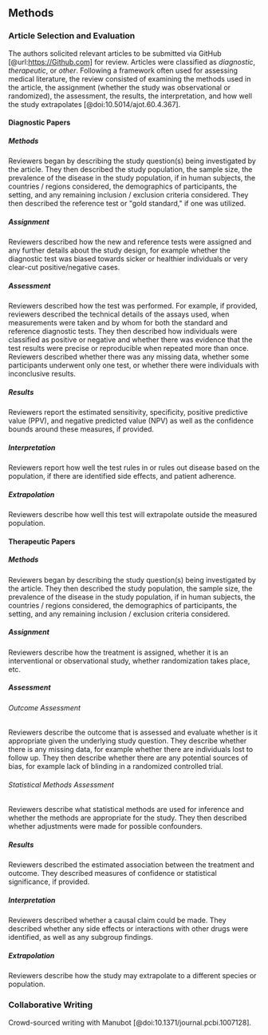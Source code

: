 ## Methods

### Article Selection and Evaluation

The authors solicited relevant articles to be submitted via GitHub [@url:https://Github.com] for review. 
Articles were classified as _diagnostic_, _therapeutic_, or _other_.
Following a framework often used for assessing medical literature, the review consisted of examining the methods used in the article, the assignment (whether the study was observational or randomized), the assessment, the results, the interpretation, and how well the study extrapolates [@doi:10.5014/ajot.60.4.367]. 

#### Diagnostic Papers

##### Methods 

Reviewers began by describing the study question(s) being investigated by the article.
They then described the study population, the sample size, the prevalence of the disease in the study population, if in human subjects, the countries / regions considered, the demographics of participants, the setting, and any remaining inclusion / exclusion criteria considered.
They then described the reference test or "gold standard," if one was utilized. 

##### Assignment

Reviewers described how the new and reference tests were assigned and any further details about the study design, for example whether the diagnostic test was biased towards sicker or healthier individuals or very clear-cut positive/negative cases.

##### Assessment

Reviewers described how the test was performed. 
For example, if provided, reviewers described the technical details of the assays used, when measurements were taken and by whom for both the standard and reference diagnostic tests.
They then described how individuals were classified as positive or negative and whether there was evidence that the test results were precise or reproducible when repeated more than once.
Reviewers described whether there was any missing data, whether some participants underwent only one test, or whether there were individuals with inconclusive results. 

##### Results

Reviewers report the estimated sensitivity, specificity, positive predictive value (PPV), and negative predicted value (NPV) as well as the confidence bounds around these measures, if provided.

##### Interpretation

Reviewers report how well the test rules in or rules out disease based on the population, if there are identified side effects, and patient adherence.

##### Extrapolation

Reviewers describe how well this test will extrapolate outside the measured population.

#### Therapeutic Papers

##### Methods 

Reviewers began by describing the study question(s) being investigated by the article.
They then described the study population, the sample size, the prevalence of the disease in the study population, if in human subjects, the countries / regions considered, the demographics of participants, the setting, and any remaining inclusion / exclusion criteria considered. 

##### Assignment

Reviewers describe how the treatment is assigned, whether it is an interventional or observational study, whether randomization takes place, etc.

##### Assessment

###### Outcome Assessment

Reviewers describe the outcome that is assessed and evaluate whether is it appropriate given the underlying study question. They describe whether there is any missing data, for example whether there are individuals lost to follow up.
They then describe whether there are any potential sources of bias, for example lack of blinding in a randomized controlled trial.

###### Statistical Methods Assessment

Reviewers describe what statistical methods are used for inference and whether the methods are appropriate for the study.
They then described whether adjustments were made for possible confounders.

##### Results

Reviewers described the estimated association between the treatment and outcome.
They described measures of confidence or statistical significance, if provided.

##### Interpretation

Reviewers described whether a causal claim could be made.
They described whether any side effects or interactions with other drugs were identified, as well as any subgroup findings.

##### Extrapolation

Reviewers describe how the study may extrapolate to a different species or population.

### Collaborative Writing

Crowd-sourced writing with Manubot [@doi:10.1371/journal.pcbi.1007128].
